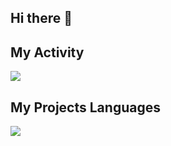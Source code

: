 ## Hi there 👋

## My Activity
<img src="https://github-readme-stats.vercel.app/api/top-langs/?username=leilakh71&stats_format=bytes"/>

## My Projects Languages
<img src = "https://github-readme-stats.vercel.app/api?username=leilakh71&show_icons=true&theme=radical"/>
